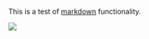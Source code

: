 This is a test of <a href="http://yahoo.com">markdown</a> functionality.

<img src="https://lh3.googleusercontent.com/XGvHUudGTEGV8BupLpjya4xR98V0l3nMTJZG4nkHV86mT4IrEEPdf8A_zEsAG2kZ1AZBtfORNgyLwhzA_UPQH6NIvwFhcfWmA8boaSTrsWxpp3wItkLBWnma6bZc30WvElR9Z1CdrOOS-nMJsRooZzSXyziumK3bnOzNO36B7cOmqocXTWQUhiiXJ9kdjYf9G490-ZWDp9GhaEXq7n8p6FbTr0LM1hX3h0Dwd1C1SYbj67wvkDVJO6VYu0EpgUWi78ByihswxaeNX1D2e1ncEXcuq-blVI0ATwvJ7lD0NhUHANI_eAZFV5QJO_bjU3Myy0zkf4eyAN7PG5CG2HeNWBaL7zHA8SKH3koYAvH5y0SknWQDeZwzZ0LsoEAPBCS-tvA4YDHp_7C9vzzlcKsNUvKSogDRgeqB0_Y8MH8Du3rvZ0h641SQSWtWZXQqp-mRooM9JLVFqLqFUoWPvzMsmDoruWHZI0usmt25HnyYokWRV8P_oKs-ALgNo3GoQJxUMWmKMV41EbCB0Phd7YGp742NzfqAWYAewyS_tORgkTgOynCABfiJrDI6CFsVBQQl46GVp1ysMMIzzBhHhNWEWCp_tq2a_BJwnDjpa4vPpipOi46wByWk-BNcUa0bnR9XWKuSaoK6y7oaNtTq8YLidCB-HNqKQiRgiepzRynYomUA1BEc0rv78C4=w1256-h1674-no" />
